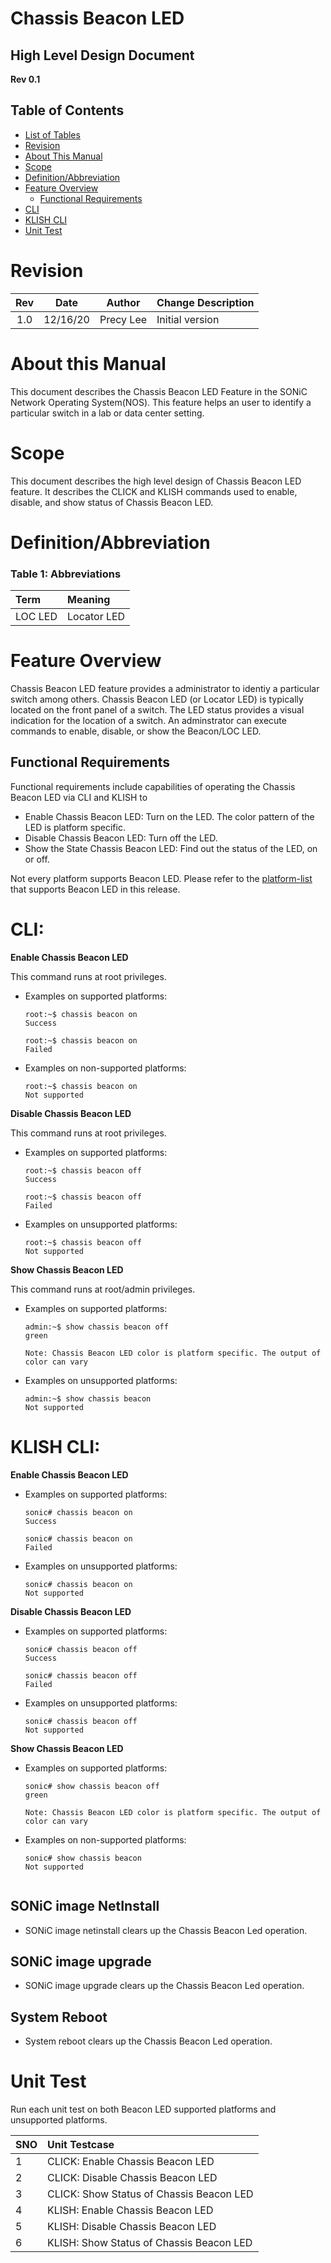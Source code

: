 # Chassis Beacon LED

## High Level Design Document
**Rev 0.1**

## Table of Contents

* [List of Tables](#list-of-tables)
* [Revision](#revision)
* [About This Manual](#about-this-manual)
* [Scope](#scope)
* [Definition/Abbreviation](#definitionabbreviation)
* [Feature Overview](#feature-overview)
  * [Functional Requirements](#functional-requirements)
* [CLI](#cli)
* [KLISH CLI](#klish-cli)
* [Unit Test](#unit-test)


# Revision

Rev   |   Date   |  Author   | Change Description
:---: | :-----:  | :------:  | :---------
1.0   | 12/16/20 | Precy Lee | Initial version


# About this Manual

This document describes the Chassis Beacon LED Feature in the SONiC Network Operating System(NOS). This feature helps an user to identify a particular switch in a lab or data center setting.

# Scope

This document describes the high level design of Chassis Beacon LED feature. It describes the CLICK and KLISH commands used to enable, disable, and show status of Chassis Beacon LED. 

# Definition/Abbreviation

### Table 1: Abbreviations

| **Term**     |  **Meaning**                  |
|:-------------|:------------------------------|
| LOC LED      | Locator LED                   |

# Feature Overview 

Chassis Beacon LED feature provides a administrator to identiy a particular switch among others. Chassis Beacon LED (or Locator LED) is typically located on the front panel of a switch. The LED status provides a visual indication for the location of a switch. An adminstrator can execute commands to enable, disable, or show the Beacon/LOC LED.      

## Functional Requirements

Functional requirements include capabilities of operating the Chassis Beacon LED via CLI and KLISH to

 - Enable Chassis Beacon LED: Turn on the LED. The color pattern of the LED is platform specific.     
 - Disable Chassis Beacon LED: Turn off the LED. 
 - Show the State Chassis Beacon LED: Find out the status of the LED, on or off. 

Not every platform supports Beacon LED. Please refer to the [platform-list](https://docs.google.com/spreadsheets/d/1NuhoA2utcDPIIiM6dwrAY8FWrX_21KDfcR3Fw_OEwyE/edit#gid=0) that supports Beacon LED in this release. 


# CLI:

**Enable Chassis Beacon LED**

 This command runs at root privileges. 

- Examples on supported platforms:
  ```
  root:~$ chassis beacon on
  Success

  root:~$ chassis beacon on
  Failed 

  ```

- Examples on non-supported platforms:
  ```
  root:~$ chassis beacon on
  Not supported

  ```

**Disable Chassis Beacon LED**

 This command runs at root privileges. 

- Examples on supported platforms:
  ```
  root:~$ chassis beacon off 
  Success

  root:~$ chassis beacon off 
  Failed 

  ```

- Examples on unsupported platforms:
  ```
  root:~$ chassis beacon off 
  Not supported

  ```

**Show Chassis Beacon LED**

 This command runs at root/admin privileges. 

- Examples on supported platforms:
  ```
  admin:~$ show chassis beacon off 
  green 
  
  Note: Chassis Beacon LED color is platform specific. The output of color can vary 

  ```

- Examples on unsupported platforms:
  ```
  admin:~$ show chassis beacon 
  Not supported

  ```
# KLISH CLI:

**Enable Chassis Beacon LED**

- Examples on supported platforms:
  ```
  sonic# chassis beacon on
  Success

  sonic# chassis beacon on
  Failed 

  ```

- Examples on unsupported platforms:
  ```
  sonic# chassis beacon on
  Not supported

  ```

**Disable Chassis Beacon LED**


- Examples on supported platforms:
  ```
  sonic# chassis beacon off 
  Success

  sonic# chassis beacon off 
  Failed 

  ```

- Examples on unsupported platforms:
  ```
  sonic# chassis beacon off 
  Not supported

  ```

**Show Chassis Beacon LED**


- Examples on supported platforms:
  ```
  sonic# show chassis beacon off 
  green 
  
  Note: Chassis Beacon LED color is platform specific. The output of color can vary 

  ```

- Examples on non-supported platforms:
  ```
  sonic# show chassis beacon 
  Not supported


## SONiC image NetInstall

- SONiC image netinstall clears up the Chassis Beacon Led operation.  


## SONiC image upgrade 

- SONiC image upgrade clears up the Chassis Beacon Led operation.  

## System Reboot
- System reboot clears up the Chassis Beacon Led operation.  

# Unit Test

Run each unit test on both Beacon LED supported platforms and unsupported platforms. 

  | SNO |  Unit Testcase 
 :------| :----------------------------------------------------
    1   | CLICK: Enable Chassis Beacon LED       
    2   | CLICK: Disable Chassis Beacon LED  
    3   | CLICK: Show Status of Chassis Beacon LED   
    4   | KLISH: Enable Chassis Beacon LED  
    5   | KLISH: Disable Chassis Beacon LED 
    6   | KLISH: Show Status of Chassis Beacon LED 



